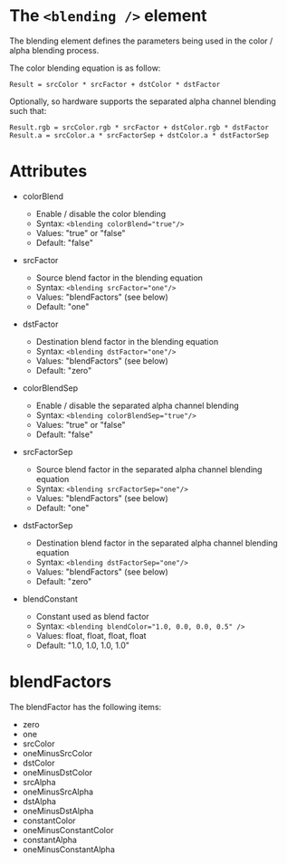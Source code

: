# The `<blending />` element #
The blending element defines the parameters being used in the color / alpha blending process.

The color blending equation is as follow:<br />
```
Result = srcColor * srcFactor + dstColor * dstFactor
```

Optionally, so hardware supports the separated alpha channel blending such that:<br />
```
Result.rgb = srcColor.rgb * srcFactor + dstColor.rgb * dstFactor
Result.a = srcColor.a * srcFactorSep + dstColor.a * dstFactorSep
```

# Attributes #
  * colorBlend
    * Enable / disable the color blending
    * Syntax: `<blending colorBlend="true"/>`
    * Values: "true" or "false"
    * Default: "false"

  * srcFactor
    * Source blend factor in the blending equation
    * Syntax: `<blending srcFactor="one"/>`
    * Values: "blendFactors" (see below)
    * Default: "one"

  * dstFactor
    * Destination blend factor in the blending equation
    * Syntax: `<blending dstFactor="one"/>`
    * Values: "blendFactors" (see below)
    * Default: "zero"

  * colorBlendSep
    * Enable / disable the separated alpha channel blending
    * Syntax: `<blending colorBlendSep="true"/>`
    * Values: "true" or "false"
    * Default: "false"

  * srcFactorSep
    * Source blend factor in the separated alpha channel blending equation
    * Syntax: `<blending srcFactorSep="one"/>`
    * Values: "blendFactors" (see below)
    * Default: "one"

  * dstFactorSep
    * Destination blend factor in the separated alpha channel blending equation
    * Syntax: `<blending dstFactorSep="one"/>`
    * Values: "blendFactors" (see below)
    * Default: "zero"

  * blendConstant
    * Constant used as blend factor
    * Syntax: `<blending blendColor="1.0, 0.0, 0.0, 0.5" />`
    * Values: float, float, float, float
    * Default: "1.0, 1.0, 1.0, 1.0"

# blendFactors #
The blendFactor has the following items:
  * zero
  * one
  * srcColor
  * oneMinusSrcColor
  * dstColor
  * oneMinusDstColor
  * srcAlpha
  * oneMinusSrcAlpha
  * dstAlpha
  * oneMinusDstAlpha
  * constantColor
  * oneMinusConstantColor
  * constantAlpha
  * oneMinusConstantAlpha